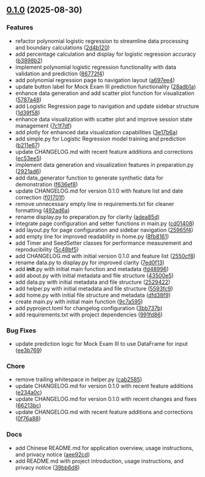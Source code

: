 <!-- insertion marker -->
<a name="0.1.0"></a>

## [0.1.0](https://github.com///compare/0eb171b3204362c28c79a12781d1e7d305f92b33...0.1.0) (2025-08-30)

### Features

- refactor polynomial logistic regression to streamline data processing and boundary calculations ([2d4b120](https://github.com///commit/2d4b120d59bde69a2f8b13874bea2ee79926c7f6))
- add percentage calculation and display for logistic regression accuracy ([b3898b2](https://github.com///commit/b3898b2db8c8b7df37994f29a80a74352bb20648))
- implement polynomial logistic regression functionality with data validation and prediction ([86772f4](https://github.com///commit/86772f461cfe42ae81ddb6c72588ddc3203daf89))
- add polynomial regression page to navigation layout ([a697ee4](https://github.com///commit/a697ee497bdfa143d18092b15d2e9121915ea09d))
- update button label for Mock Exam III prediction functionality ([28adb1a](https://github.com///commit/28adb1a1aba4d2feb33b078a558d5a4ec25a5b56))
- enhance data generation and add scatter plot function for visualization ([5787a48](https://github.com///commit/5787a4892ffd5669f1061992ddd1d278161d0840))
- add Logistic Regression page to navigation and update sidebar structure ([1d39f58](https://github.com///commit/1d39f589405877149a83975a086d5297155811ca))
- enhance data visualization with scatter plot and improve session state management ([7c1f7df](https://github.com///commit/7c1f7dfae3069331f41f858cf66f23ac96585e1b))
- add plotly for enhanced data visualization capabilities ([3e17b6a](https://github.com///commit/3e17b6a438c02dfc652c00fd179658c898653a26))
- add simple.py for Logistic Regression model training and prediction ([b211e67](https://github.com///commit/b211e6789d030e02eabd69bcf04080ffb8ab8814))
- update CHANGELOG.md with recent feature additions and corrections ([ec53ee5](https://github.com///commit/ec53ee5d0a23eeffce3dd72ab54c283f1039143e))
- implement data generation and visualization features in preparation.py ([2921ad6](https://github.com///commit/2921ad670c6e91a120baad757080586be6546b6d))
- add data_generator function to generate synthetic data for demonstration ([f636ef8](https://github.com///commit/f636ef8f6d493de51ee008a792e81fbb4b55779f))
- update CHANGELOG.md for version 0.1.0 with feature list and date correction ([f01701f](https://github.com///commit/f01701f0eb6dd0d4772fc6c36b51572cdda9eb4f))
- remove unnecessary empty line in requirements.txt for cleaner formatting ([492ad6a](https://github.com///commit/492ad6a0302bdee82b554307b192de8169e8bb62))
- rename display.py to preparation.py for clarity ([adea85d](https://github.com///commit/adea85d9e55e6678fd7e204920a878bbd7cffbae))
- integrate page configuration and setter functions in main.py ([cd01408](https://github.com///commit/cd01408ea485e416f76e4f7fcfe7fee498af65c5))
- add layout.py for page configuration and sidebar navigation ([25965f4](https://github.com///commit/25965f49565e7c1634d3e049973dd61438e55f19))
- add empty line for improved readability in home.py ([8fb8161](https://github.com///commit/8fb8161a4aa2bf8a15898e536ca617cf74bd9c1a))
- add Timer and SeedSetter classes for performance measurement and reproducibility ([5c48bf5](https://github.com///commit/5c48bf5d12f4058ff519bb660af27bb742ba4078))
- add CHANGELOG.md with initial version 0.1.0 and feature list ([2550cf8](https://github.com///commit/2550cf829b6cf35cef4dfc009ee5616b48397388))
- rename data.py to display.py for improved clarity ([7ed0f13](https://github.com///commit/7ed0f13a55d8113ec22dc2dac5726556c9a67419))
- add __init__.py with initial main function and metadata ([fd48996](https://github.com///commit/fd48996439d9b4644cfc48c3d1fccce0575d575e))
- add about.py with initial metadata and file structure ([43500e5](https://github.com///commit/43500e5983b064c5e8e60cd30bb336ce3106b448))
- add data.py with initial metadata and file structure ([2529422](https://github.com///commit/25294226e8f69e65949acb52af859e2ea1dba04d))
- add helper.py with initial metadata and file structure ([5593fc9](https://github.com///commit/5593fc9bee84e7ceb6b98cbb1e6e5a9fd8c01c66))
- add home.py with initial file structure and metadata ([dfd38f9](https://github.com///commit/dfd38f9e527971129e7ae93feea5ca6eda2829de))
- create main.py with initial main function ([9c7a595](https://github.com///commit/9c7a5959df6a2eb6548009a5aedaf7f8284b2fac))
- add pyproject.toml for changelog configuration ([3bb737b](https://github.com///commit/3bb737bd84750682966c092efc60027c75aee10a))
- add requirements.txt with project dependencies ([991fd86](https://github.com///commit/991fd866d074ad9f828e5985577db8fe90e7b139))

### Bug Fixes

- update prediction logic for Mock Exam III to use DataFrame for input ([ee3b769](https://github.com///commit/ee3b769b9b7cb0d0c18b11544c94fc93375a68f5))

### Chore

- remove trailing whitespace in helper.py ([cab2585](https://github.com///commit/cab25850379eff486f443e22da9cc2fea25bdbe4))
- update CHANGELOG.md for version 0.1.0 with recent feature additions ([e234a0c](https://github.com///commit/e234a0c2675c4c3cff632c2476cbd249c6594468))
- update CHANGELOG.md for version 0.1.0 with recent changes and fixes ([66213bc](https://github.com///commit/66213bcde5fd1990581647171e4bda980d21de4e))
- update CHANGELOG.md with recent feature additions and corrections ([0f76a88](https://github.com///commit/0f76a881d716c45075dab3437d2598ad49ebea1b))

### Docs

- add Chinese README.md for application overview, usage instructions, and privacy notice ([aee92cd](https://github.com///commit/aee92cd39bcb26967cf7a77124d3c92da8dc687f))
- add README.md with project introduction, usage instructions, and privacy notice ([39bb6d8](https://github.com///commit/39bb6d82e5b3504ffc33311056fd3c27490a7cc7))

